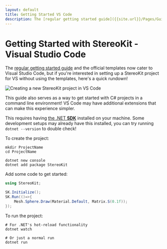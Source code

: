 ```yaml
---
layout: default
title: Getting Started VS Code
description: The [regular getting started guide]({{site.url}}/Pages/Guides/Getting-Started.html) and the official templates now cater to Visual Studio Code, but if you're interested in setting up a StereoKit ...
---
```


# Getting Started with StereoKit - Visual Studio Code

The [regular getting started guide]({{site.url}}/Pages/Guides/Getting-Started.html)
and the official templates now cater to Visual Studio Code, but if you're
interested in setting up a StereoKit project for VS without using the
templates, here's a quick rundown!

![Creating a new StereoKit project in VS Code](/img/StereoKitDotnetWoah.gif)

This guide also serves as a way to get started with C# projects in a
command line environment! VS Code may have additional extensions that can
make this experience simpler.

This requires having [the .NET **SDK**](https://dotnet.microsoft.com/en-us/download)
installed on your machine. Some development setups may already have this
installed, you can try running `dotnet --version` to double check!

To create the project:
```shell
mkdir ProjectName
cd ProjectName

dotnet new console
dotnet add package StereoKit
```

Add some code to get started:
```csharp
using StereoKit;

SK.Initialize();
SK.Run(()=>{
    Mesh.Sphere.Draw(Material.Default, Matrix.S(0.1f));
});
```

To run the project:
```shell
# For .NET's hot-reload functionality
dotnet watch

# Or just a normal run
dotnet run
```



